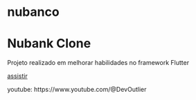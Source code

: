 # nubanco
<h1>Nubank Clone</h1>
<p>Projeto realizado em melhorar habilidades no framework Flutter</p>

[assistir](https://github.com/user-attachments/assets/3e95a1f9-d246-426e-b38b-28a834123b8e)

<p>youtube: https://www.youtube.com/@DevOutlier</p>

